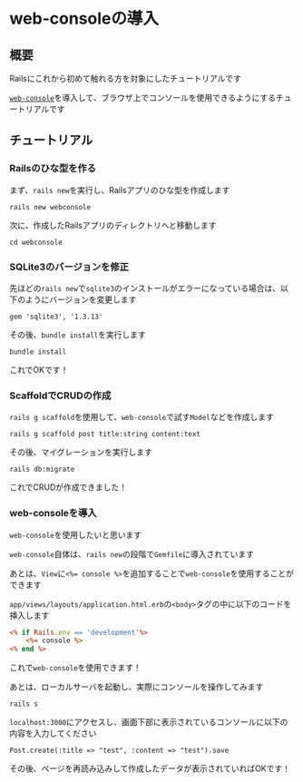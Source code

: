 # web-consoleの導入
## 概要

Railsにこれから初めて触れる方を対象にしたチュートリアルです

[`web-console`](https://github.com/rails/web-console)を導入して、ブラウザ上でコンソールを使用できるようにするチュートリアルです

## チュートリアル
### Railsのひな型を作る

まず、`rails new`を実行し、Railsアプリのひな型を作成します

```shell
rails new webconsole
```

次に、作成したRailsアプリのディレクトリへと移動します

```shell
cd webconsole
```

### SQLite3のバージョンを修正

先ほどの`rails new`で`sqlite3`のインストールがエラーになっている場合は、以下のようにバージョンを変更します

```ruby:Gemfile
gem 'sqlite3', '1.3.13'
```

その後、`bundle install`を実行します

```shell
bundle install
```

これでOKです！

### ScaffoldでCRUDの作成

`rails g scaffold`を使用して、`web-console`で試す`Model`などを作成します

```shell
rails g scaffold post title:string content:text
```

その後、マイグレーションを実行します

```shell
rails db:migrate
```

これでCRUDが作成できました！

### web-consoleを導入

`web-console`を使用したいと思います

`web-console`自体は、`rails new`の段階で`Gemfile`に導入されています

あとは、`View`に`<%= console %>`を追加することで`web-console`を使用することができます

`app/views/layouts/application.html.erb`の`<body>`タグの中に以下のコードを挿入します

```erb:app/views/layouts/application.html.erb
<% if Rails.env == 'development'%>
    <%= console %>
<% end %>
```

これで`web-console`を使用できます！

あとは、ローカルサーバを起動し、実際にコンソールを操作してみます

```shell
rails s
```

`localhost:3000`にアクセスし、画面下部に表示されているコンソールに以下の内容を入力してください

```shell
Post.create(:title => "test", :content => "test").save
```

その後、ページを再読み込みして作成したデータが表示されていればOKです！